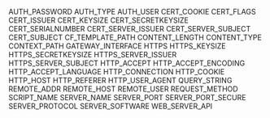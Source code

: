 AUTH_PASSWORD
AUTH_TYPE
AUTH_USER
CERT_COOKIE
CERT_FLAGS
CERT_ISSUER
CERT_KEYSIZE
CERT_SECRETKEYSIZE
CERT_SERIALNUMBER
CERT_SERVER_ISSUER
CERT_SERVER_SUBJECT
CERT_SUBJECT
CF_TEMPLATE_PATH
CONTENT_LENGTH
CONTENT_TYPE
CONTEXT_PATH
GATEWAY_INTERFACE
HTTPS
HTTPS_KEYSIZE
HTTPS_SECRETKEYSIZE
HTTPS_SERVER_ISSUER
HTTPS_SERVER_SUBJECT
HTTP_ACCEPT
HTTP_ACCEPT_ENCODING
HTTP_ACCEPT_LANGUAGE
HTTP_CONNECTION
HTTP_COOKIE
HTTP_HOST
HTTP_REFERER
HTTP_USER_AGENT
QUERY_STRING
REMOTE_ADDR
REMOTE_HOST
REMOTE_USER
REQUEST_METHOD
SCRIPT_NAME
SERVER_NAME
SERVER_PORT
SERVER_PORT_SECURE
SERVER_PROTOCOL
SERVER_SOFTWARE
WEB_SERVER_API
